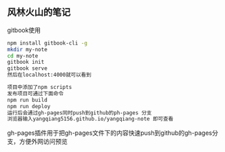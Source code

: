 ## 风林火山的笔记
gitbook使用

```bash
npm install gitbook-cli -g
mkdir my-note
cd my-note
gitbook init
gitbook serve
然后在localhost:4000就可以看到
```

```bash
项目中添加了npm scripts
发布项目可通过下面命令
npm run build
npm run deploy
运行后会通过gh-pages同时push到github的ph-pages 分支
浏览器输入yangqiang5156.github.io/yangqiang-note 即可查看
```

 gh-pages插件用于把gh-pages文件下的内容快速push到github的gh-pages分支，方便外网访问预览